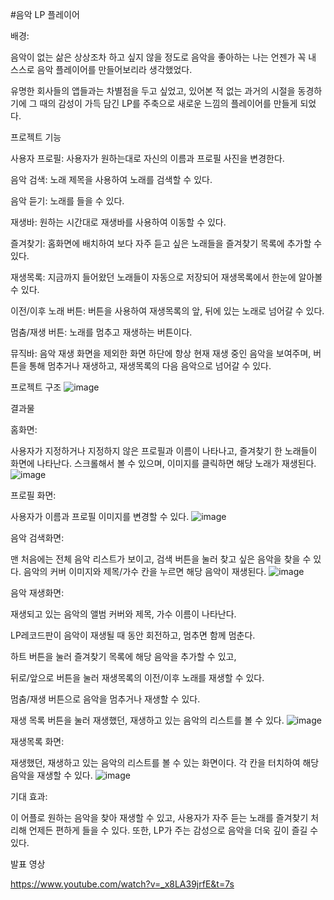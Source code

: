 #음악 LP 플레이어


배경:

음악이 없는 삶은 상상조차 하고 싶지 않을 정도로 음악을 좋아하는 나는 언젠가 꼭 내 스스로 음악 플레이어를 만들어보리라 생각했었다.

유명한 회사들의 앱들과는 차별점을 두고 싶었고, 있어본 적 없는 과거의 시절을 동경하기에 그 때의 감성이 가득 담긴 LP를 주축으로 새로운 느낌의 플레이어를 만들게 되었다.




프로젝트 기능


사용자 프로필: 사용자가 원하는대로 자신의 이름과 프로필 사진을 변경한다.

음악 검색: 노래 제목을 사용하여 노래를 검색할 수 있다.

음악 듣기: 노래를 들을 수 있다.


재생바: 원하는 시간대로 재생바를 사용하여 이동할 수 있다.

즐겨찾기: 홈화면에 배치하여 보다 자주 듣고 싶은 노래들을 즐겨찾기 목록에 추가할 수 있다.

재생목록: 지금까지 들어왔던 노래들이 자동으로 저장되어 재생목록에서 한눈에 알아볼 수 있다.

이전/이후 노래 버튼: 버튼을 사용하여 재생목록의 앞, 뒤에 있는 노래로 넘어갈 수 있다.

멈춤/재생 버튼: 노래를 멈추고 재생하는 버튼이다.

뮤직바: 음악 재생 화면을 제외한 화면 하단에 항상 현재 재생 중인 음악을 보여주며, 버튼을 통해 멈추거나 재생하고, 재생목록의 다음 음악으로 넘어갈 수 있다.






프로젝트 구조
![image](https://github.com/sunmay12/Android_minseo/assets/127862323/a08538d1-f914-4c9d-98fa-fb828208c2b3)







결과물




홈화면:





사용자가 지정하거나 지정하지 않은 프로필과 이름이 나타나고, 즐겨찾기 한 노래들이 화면에 나타난다.
스크롤해서 볼 수 있으며, 이미지를 클릭하면 해당 노래가 재생된다.
![image](https://github.com/sunmay12/Android_minseo/assets/127862323/d76a05fd-36fb-4b05-b108-0f8819af8233)





프로필 화면:




사용자가 이름과 프로필 이미지를 변경할 수 있다.
![image](https://github.com/sunmay12/Android_minseo/assets/127862323/9a189380-c780-424b-8d8a-4e8d3f0f55d6)






음악 검색화면:




맨 처음에는 전체 음악 리스트가 보이고, 검색 버튼을 눌러 찾고 싶은 음악을 찾을 수 있다.
음악의 커버 이미지와 제목/가수 칸을 누르면 해당 음악이 재생된다.
![image](https://github.com/sunmay12/Android_minseo/assets/127862323/7097abdd-6fd6-4aea-97c7-27cd7a938be1)







음악 재생화면:




재생되고 있는 음악의 앨범 커버와 제목, 가수 이름이 나타난다.

LP레코드판이 음악이 재생될 때 동안 회전하고, 멈추면 함께 멈춘다.

하트 버튼을 눌러 즐겨찾기 목록에 해당 음악을 추가할 수 있고,

뒤로/앞으로 버튼을 눌러 재생목록의 이전/이후 노래를 재생할 수 있다.

멈춤/재생 버튼으로 음악을 멈추거나 재생할 수 있다.

재생 목록 버튼을 눌러 재생했던, 재생하고 있는 음악의 리스트를 볼 수 있다.
![image](https://github.com/sunmay12/Android_minseo/assets/127862323/2c606037-ab95-464e-a6f8-c5e13060a43a)





재생목록 화면:




재생했던, 재생하고 있는 음악의 리스트를 볼 수 있는 화면이다.
각 칸을 터치하여 해당 음악을 재생할 수 있다.
![image](https://github.com/sunmay12/Android_minseo/assets/127862323/8a19d786-2ce9-48f6-b1bb-1c3914a775d2)






기대 효과:


이 어플로 원하는 음악을 찾아 재생할 수 있고, 사용자가 자주 듣는 노래를 즐겨찾기 처리해 언제든 편하게 들을 수 있다.
또한, LP가 주는 감성으로 음악을 더욱 깊이 즐길 수 있다.




발표 영상

https://www.youtube.com/watch?v=_x8LA39jrfE&t=7s

